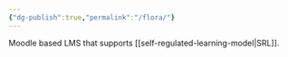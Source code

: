 ```yaml
---
{"dg-publish":true,"permalink":"/flora/"}
---
```


Moodle based LMS that supports [[self-regulated-learning-model\|SRL]].
